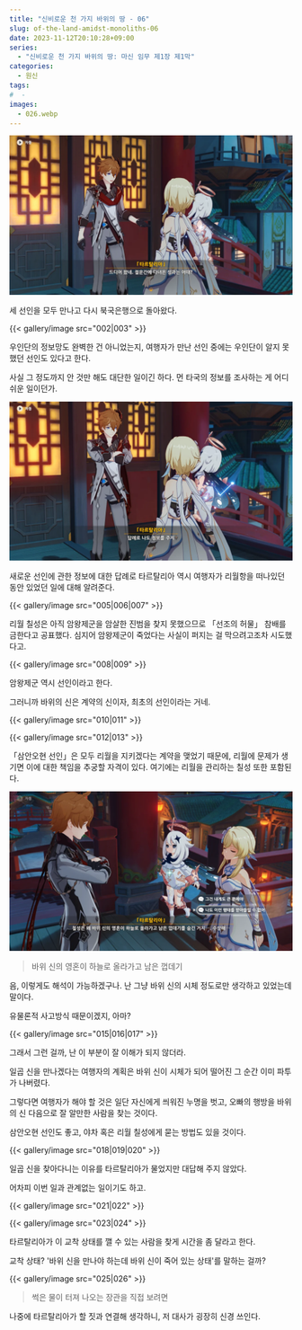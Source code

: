 ```yaml
---
title: "신비로운 천 가지 바위의 땅 - 06"
slug: of-the-land-amidst-monoliths-06
date: 2023-11-12T20:10:28+09:00
series:
  - "신비로운 천 가지 바위의 땅: 마신 임무 제1장 제1막"
categories:
  - 원신
tags:
#  - 
images:
  - 026.webp
---
```


![](001.webp)

세 선인을 모두 만나고 다시 북국은행으로 돌아왔다.

{{< gallery/image src="002|003" >}}

우인단의 정보망도 완벽한 건 아니었는지, 여행자가 만난 선인 중에는 우인단이 알지 못했던 선인도 있다고 한다.

사실 그 정도까지 안 것만 해도 대단한 일이긴 하다. 먼 타국의 정보를 조사하는 게 어디 쉬운 일이던가.

![](004.webp)

새로운 선인에 관한 정보에 대한 답례로 타르탈리아 역시 여행자가 리월항을 떠나있던 동안 있었던 일에 대해 알려준다.

{{< gallery/image src="005|006|007" >}}

리월 칠성은 아직 암왕제군을 암살한 진범을 찾지 못했으므로 「선조의 허물」 참배를 금한다고 공표했다. 심지어 암왕제군이 죽었다는 사실이 퍼지는 걸 막으려고조차 시도했다고.

{{< gallery/image src="008|009" >}}

암왕제군 역시 선인이라고 한다.

그러니까 바위의 신은 계약의 신이자, 최초의 선인이라는 거네.

{{< gallery/image src="010|011" >}}

{{< gallery/image src="012|013" >}}

「삼안오현 선인」은 모두 리월을 지키겠다는 계약을 맺었기 때문에, 리월에 문제가 생기면 이에 대한 책임을 추궁할 자격이 있다. 여기에는 리월을 관리하는 칠성 또한 포함된다.

![](014.webp)

> 바위 신의 영혼이 하늘로 올라가고 남은 껍데기

음, 이렇게도 해석이 가능하겠구나. 난 그냥 바위 신의 시체 정도로만 생각하고 있었는데 말이다.

유물론적 사고방식 때문이겠지, 아마?

{{< gallery/image src="015|016|017" >}}

그래서 그런 걸까, 난 이 부분이 잘 이해가 되지 않더라.

일곱 신을 만나겠다는 여행자의 계획은 바위 신이 시체가 되어 떨어진 그 순간 이미 파투가 나버렸다.

그렇다면 여행자가 해야 할 것은 일단 자신에게 씌워진 누명을 벗고, 오빠의 행방을 바위의 신 다음으로 잘 알만한 사람을 찾는 것이다.

삼안오현 선인도 좋고, 야차 혹은 리월 칠성에게 묻는 방법도 있을 것이다.

{{< gallery/image src="018|019|020" >}}

일곱 신을 찾아다니는 이유를 타르탈리아가 물었지만 대답해 주지 않았다.

어차피 이번 일과 관계없는 일이기도 하고.

{{< gallery/image src="021|022" >}}

{{< gallery/image src="023|024" >}}

타르탈리아가 이 교착 상태를 깰 수 있는 사람을 찾게 시간을 좀 달라고 한다.

교착 상태? '바위 신을 만나야 하는데 바위 신이 죽어 있는 상태'를 말하는 걸까?

{{< gallery/image src="025|026" >}}

> 썩은 물이 터져 나오는 장관을 직접 보려면

나중에 타르탈리아가 할 짓과 연결해 생각하니, 저 대사가 굉장히 신경 쓰인다.
